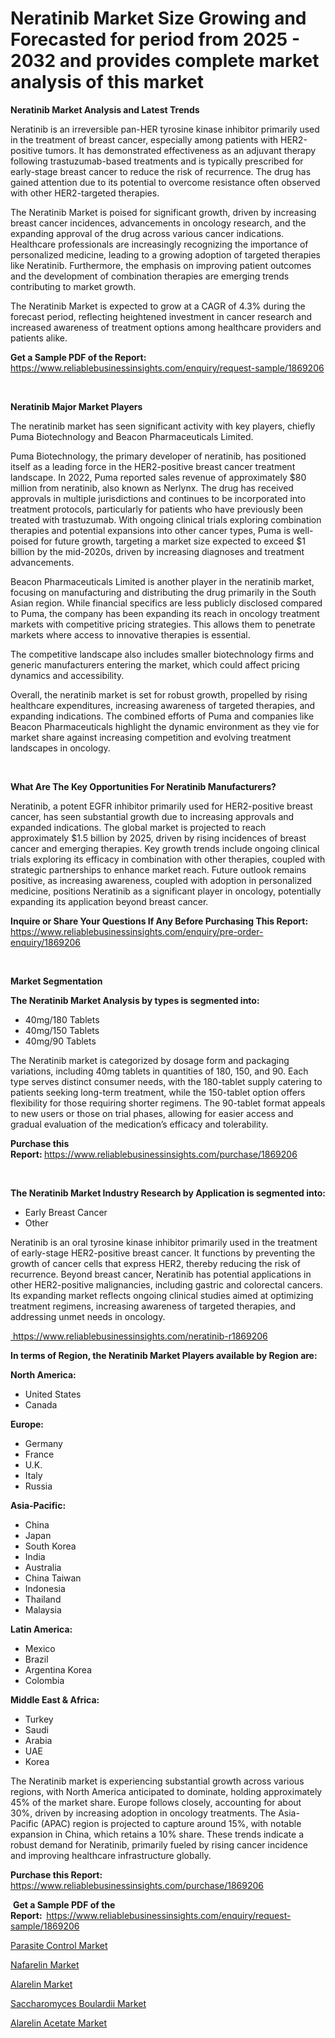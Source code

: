 <p><h1>Neratinib Market Size Growing and Forecasted for period from 2025 - 2032 and provides complete market analysis of this market</h1></p><p><strong>Neratinib Market Analysis and Latest Trends</strong></p>
<p><p>Neratinib is an irreversible pan-HER tyrosine kinase inhibitor primarily used in the treatment of breast cancer, especially among patients with HER2-positive tumors. It has demonstrated effectiveness as an adjuvant therapy following trastuzumab-based treatments and is typically prescribed for early-stage breast cancer to reduce the risk of recurrence. The drug has gained attention due to its potential to overcome resistance often observed with other HER2-targeted therapies.</p><p>The Neratinib Market is poised for significant growth, driven by increasing breast cancer incidences, advancements in oncology research, and the expanding approval of the drug across various cancer indications. Healthcare professionals are increasingly recognizing the importance of personalized medicine, leading to a growing adoption of targeted therapies like Neratinib. Furthermore, the emphasis on improving patient outcomes and the development of combination therapies are emerging trends contributing to market growth. </p><p>The Neratinib Market is expected to grow at a CAGR of 4.3% during the forecast period, reflecting heightened investment in cancer research and increased awareness of treatment options among healthcare providers and patients alike.</p></p>
<p><strong>Get a Sample PDF of the Report:&nbsp;</strong> <a href="https://www.reliablebusinessinsights.com/enquiry/request-sample/1869206?utm_campaign=1113&utm_medium=2&utm_source=Github&utm_content=ia&utm_term=08032025&utm_id=neratinib">https://www.reliablebusinessinsights.com/enquiry/request-sample/1869206</a></p>
<p>&nbsp;</p>
<p><strong>Neratinib Major Market Players</strong></p>
<p><p>The neratinib market has seen significant activity with key players, chiefly Puma Biotechnology and Beacon Pharmaceuticals Limited. </p><p>Puma Biotechnology, the primary developer of neratinib, has positioned itself as a leading force in the HER2-positive breast cancer treatment landscape. In 2022, Puma reported sales revenue of approximately $80 million from neratinib, also known as Nerlynx. The drug has received approvals in multiple jurisdictions and continues to be incorporated into treatment protocols, particularly for patients who have previously been treated with trastuzumab. With ongoing clinical trials exploring combination therapies and potential expansions into other cancer types, Puma is well-poised for future growth, targeting a market size expected to exceed $1 billion by the mid-2020s, driven by increasing diagnoses and treatment advancements.</p><p>Beacon Pharmaceuticals Limited is another player in the neratinib market, focusing on manufacturing and distributing the drug primarily in the South Asian region. While financial specifics are less publicly disclosed compared to Puma, the company has been expanding its reach in oncology treatment markets with competitive pricing strategies. This allows them to penetrate markets where access to innovative therapies is essential. </p><p>The competitive landscape also includes smaller biotechnology firms and generic manufacturers entering the market, which could affect pricing dynamics and accessibility. </p><p>Overall, the neratinib market is set for robust growth, propelled by rising healthcare expenditures, increasing awareness of targeted therapies, and expanding indications. The combined efforts of Puma and companies like Beacon Pharmaceuticals highlight the dynamic environment as they vie for market share against increasing competition and evolving treatment landscapes in oncology.</p></p>
<p>&nbsp;</p>
<p><strong>What Are The Key Opportunities For Neratinib Manufacturers?</strong></p>
<p><p>Neratinib, a potent EGFR inhibitor primarily used for HER2-positive breast cancer, has seen substantial growth due to increasing approvals and expanded indications. The global market is projected to reach approximately $1.5 billion by 2025, driven by rising incidences of breast cancer and emerging therapies. Key growth trends include ongoing clinical trials exploring its efficacy in combination with other therapies, coupled with strategic partnerships to enhance market reach. Future outlook remains positive, as increasing awareness, coupled with adoption in personalized medicine, positions Neratinib as a significant player in oncology, potentially expanding its application beyond breast cancer.</p></p>
<p><strong>Inquire or Share Your Questions If Any Before Purchasing This Report:</strong> <a href="https://www.reliablebusinessinsights.com/enquiry/pre-order-enquiry/1869206?utm_campaign=1113&utm_medium=2&utm_source=Github&utm_content=ia&utm_term=08032025&utm_id=neratinib">https://www.reliablebusinessinsights.com/enquiry/pre-order-enquiry/1869206</a></p>
<p>&nbsp;</p>
<p><strong>Market Segmentation</strong></p>
<p><strong>The Neratinib Market Analysis by types is segmented into:</strong></p>
<p><ul><li>40mg/180 Tablets</li><li>40mg/150 Tablets</li><li>40mg/90 Tablets</li></ul></p>
<p><p>The Neratinib market is categorized by dosage form and packaging variations, including 40mg tablets in quantities of 180, 150, and 90. Each type serves distinct consumer needs, with the 180-tablet supply catering to patients seeking long-term treatment, while the 150-tablet option offers flexibility for those requiring shorter regimens. The 90-tablet format appeals to new users or those on trial phases, allowing for easier access and gradual evaluation of the medication’s efficacy and tolerability.</p></p>
<p><strong>Purchase this Report:&nbsp;</strong><a href="https://www.reliablebusinessinsights.com/purchase/1869206?utm_campaign=1113&utm_medium=2&utm_source=Github&utm_content=ia&utm_term=08032025&utm_id=neratinib">https://www.reliablebusinessinsights.com/purchase/1869206</a></p>
<p>&nbsp;</p>
<p><strong>The Neratinib Market Industry Research by Application is segmented into:</strong></p>
<p><ul><li>Early Breast Cancer</li><li>Other</li></ul></p>
<p><p>Neratinib is an oral tyrosine kinase inhibitor primarily used in the treatment of early-stage HER2-positive breast cancer. It functions by preventing the growth of cancer cells that express HER2, thereby reducing the risk of recurrence. Beyond breast cancer, Neratinib has potential applications in other HER2-positive malignancies, including gastric and colorectal cancers. Its expanding market reflects ongoing clinical studies aimed at optimizing treatment regimens, increasing awareness of targeted therapies, and addressing unmet needs in oncology.</p></p>
<p><a href="https://www.reliablebusinessinsights.com/neratinib-r1869206?utm_campaign=1113&utm_medium=2&utm_source=Github&utm_content=ia&utm_term=08032025&utm_id=neratinib">&nbsp;https://www.reliablebusinessinsights.com/neratinib-r1869206</a></p>
<p><strong>In terms of Region, the Neratinib Market Players available by Region are:</strong></p>
<p>
    <p> <strong> North America: </strong>
        <ul>
            <li>United States</li>
            <li>Canada</li>
        </ul>
        </p> 
    <p> <strong> Europe: </strong>
        <ul>
            <li>Germany</li>
            <li>France</li>
            <li>U.K.</li>
            <li>Italy</li>
            <li>Russia</li>
        </ul>
        </p> 
    <p> <strong> Asia-Pacific: </strong>
        <ul>
            <li>China</li>
            <li>Japan</li>
            <li>South Korea</li>
            <li>India</li>
            <li>Australia</li>
            <li>China Taiwan</li>
            <li>Indonesia</li>
            <li>Thailand</li>
            <li>Malaysia</li>
        </ul>
        </p> 
    <p> <strong> Latin America: </strong>
        <ul>
            <li>Mexico</li>
            <li>Brazil</li>
            <li>Argentina Korea</li>
            <li>Colombia</li>
        </ul>
        </p> 
    <p> <strong> Middle East & Africa: </strong>
        <ul>
            <li>Turkey</li>
            <li>Saudi</li>
            <li>Arabia</li>
            <li>UAE</li>
            <li>Korea</li>
        </ul>
    </p>
    </p>
<p><p>The Neratinib market is experiencing substantial growth across various regions, with North America anticipated to dominate, holding approximately 45% of the market share. Europe follows closely, accounting for about 30%, driven by increasing adoption in oncology treatments. The Asia-Pacific (APAC) region is projected to capture around 15%, with notable expansion in China, which retains a 10% share. These trends indicate a robust demand for Neratinib, primarily fueled by rising cancer incidence and improving healthcare infrastructure globally.</p></p>
<p><strong>Purchase this Report: </strong><a href="https://www.reliablebusinessinsights.com/purchase/1869206?utm_campaign=1113&utm_medium=2&utm_source=Github&utm_content=ia&utm_term=08032025&utm_id=neratinib">https://www.reliablebusinessinsights.com/purchase/1869206</a></p>
<p>&nbsp;<strong>Get a Sample PDF of the Report:&nbsp;&nbsp;</strong><a href="https://www.reliablebusinessinsights.com/enquiry/request-sample/1869206?utm_campaign=1113&utm_medium=2&utm_source=Github&utm_content=ia&utm_term=08032025&utm_id=neratinib">https://www.reliablebusinessinsights.com/enquiry/request-sample/1869206</a></p>
<p><strong></strong></p>
<p><p><a href="https://github.com/gorbaicodaro/Market-Research-Report-List-1/blob/main/parasite-control-market.md?utm_campaign=1113&utm_medium=2&utm_source=Github&utm_content=ia&utm_term=08032025&utm_id=neratinib">Parasite Control Market</a></p><p><a href="https://github.com/sarialahipff/Market-Research-Report-List-1/blob/main/nafarelin-market.md?utm_campaign=1113&utm_medium=2&utm_source=Github&utm_content=ia&utm_term=08032025&utm_id=neratinib">Nafarelin Market</a></p><p><a href="https://github.com/mafeasavzal/Market-Research-Report-List-1/blob/main/alarelin-market.md?utm_campaign=1113&utm_medium=2&utm_source=Github&utm_content=ia&utm_term=08032025&utm_id=neratinib">Alarelin Market</a></p><p><a href="https://github.com/edderkoliso1/Market-Research-Report-List-1/blob/main/saccharomyces-boulardii-market.md?utm_campaign=1113&utm_medium=2&utm_source=Github&utm_content=ia&utm_term=08032025&utm_id=neratinib">Saccharomyces Boulardii Market</a></p><p><a href="https://github.com/seemagarbeha/Market-Research-Report-List-1/blob/main/alarelin-acetate-market.md?utm_campaign=1113&utm_medium=2&utm_source=Github&utm_content=ia&utm_term=08032025&utm_id=neratinib">Alarelin Acetate Market</a></p></p>
